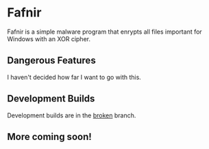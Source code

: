 # Fafnir
Fafnir is a simple malware program that enrypts all files important for Windows with an XOR cipher.

## Dangerous Features
I haven't decided how far I want to go with this.

## Development Builds
Development builds are in the [broken](https://github.com/MechaDragonX/Fafnir/tree/broken) branch.

## More coming soon!